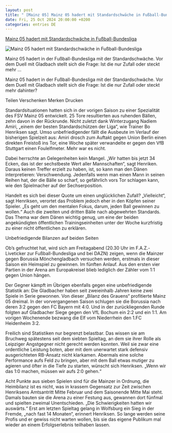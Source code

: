```yaml
---
layout: post
title: " [Mainz 05] Mainz 05 hadert mit Standardschwäche in Fußball-Bundesliga"
date: Fri, 25 Oct 2024 20:00:00 +0200
categories: entries DE
---
```

[Mainz 05 hadert mit Standardschwäche in Fußball-Bundesliga](https://www.faz.net/aktuell/sport/rhein-main-sport/mainz-05/mainz-05-hadert-mit-standardschwaeche-in-fussball-bundesliga-110067386.html)

![Mainz 05 hadert mit Standardschwäche in Fußball-Bundesliga](https://media0.faz.net/ppmedia/aktuell/sport/4042318249/1.10067408/facebook_teaser/er-hat-immerhin-einen.jpg)

Mainz 05 hadert in der Fußball-Bundesliga mit der Standardschwäche. Vor dem Duell mit Gladbach stellt sich die Frage: Ist die nur Zufall oder steckt mehr ...

Mainz 05 hadert in der Fußball-Bundesliga mit der Standardschwäche. Vor dem Duell mit Gladbach stellt sich die Frage: Ist die nur Zufall oder steckt mehr dahinter?

Teilen Verschenken Merken Drucken

Standardsituationen hatten sich in der vorigen Saison zu einer Spezialität des FSV Mainz 05 entwickelt. 25 Tore resultierten aus ruhenden Bällen, zehn davon in der Rückrunde. Nicht zuletzt dank Winterzugang Nadiem Amiri, „einem der besten Standardschützen der Liga“, wie Trainer Bo Henriksen sagt. Umso unbefriedigender fällt die Ausbeute im Verlauf der bisherigen Spielzeit aus: Amiri drosch zum Auftakt gegen Union Berlin einen direkten Freistoß ins Tor, eine Woche später verwandelte er gegen den VfB Stuttgart einen Foulelfmeter. Mehr war es nicht.

Dabei herrschte an Gelegenheiten kein Mangel. „Wir hatten bis jetzt 34 Ecken, das ist der sechstbeste Wert aller Mannschaften“, sagt Henriken. Daraus keinen Treffer erzielt zu haben, ist, so kann man den Dänen interpretieren: Verschwendung. Jedenfalls wenn man einen Mann in seinen Reihen hat, der die Bälle so scharf, so gefährlich vors Tor schlagen kann, wie den Spielmacher auf der Sechserposition.

Handelt es sich bei dieser Quote um einen unglücklichen Zufall? „Vielleicht“, sagt Henriksen, verortet das Problem jedoch eher in den Köpfen seiner Spieler. „Es geht um den mentalen Fokus, darum, jeden Ball gewinnen zu wollen.“ Auch die zweiten und dritten Bälle nach abgewehrten Standards. Das Thema war dem Dänen wichtig genug, um eine der beiden angekündigten öffentlichen Trainingseinheiten unter der Woche kurzfristig zu einer nicht öffentlichen zu erklären.

Unbefriedigende Bilanzen auf beiden Seiten

Ob’s gefruchtet hat, wird sich am Freitagabend (20.30 Uhr im F.A.Z.-Liveticker zur Fußball-Bundesliga und bei DAZN) zeigen, wenn die Mainzer gegen Borussia Mönchengladbach versuchen werden, erstmals in dieser Saison ein Heimspiel zu gewinnen. Im fünften Anlauf. Aus den ersten vier Partien in der Arena am Europakreisel blieb lediglich der Zähler vom 1:1 gegen Union hängen.

Der Gegner kämpft im Übrigen ebenfalls gegen eine unbefriedigende Statistik an: Die Gladbacher haben seit zweieinhalb Jahren keine zwei Spiele in Serie gewonnen. Von dieser „Bilanz des Grauens“ profitierte Mainz 05 dreimal. In der vorvergangenen Saison schlugen sie die Borussia nach deren 3:2 gegen den FC Bayern mit 4:0. Und in der zurückliegenden Runde folgten auf Gladbacher Siege gegen den VfL Bochum ein 2:2 und ein 1:1. Am vorigen Wochenende bezwang die Elf vom Niederrhein den 1.FC Heidenheim 3:2.

Freilich sind Statistiken nur begrenzt belastbar. Das wissen sie am Bruchweg spätestens seit dem siebten Spieltag, an dem sie ihrer Rolle als Leipziger Angstgegner nicht gerecht werden konnten. Weil sie zwar eine ordentliche Leistung boten, aber mit dem unerwartet stark defensiv ausgerichteten RB-Ansatz nicht klarkamen. Abermals eine solche Performance aufs Feld zu bringen, aber mit dem Ball etwas mutiger zu agieren und öfter in die Tiefe zu starten, wünscht sich Henriksen. „Wenn wir das 1:0 machen, müssen wir aufs 2:0 gehen.“

Acht Punkte aus sieben Spielen sind für die Mainzer in Ordnung, die Heimbilanz ist es nicht, was in krassem Gegensatz zur Zeit zwischen Henriksens Amtsantritt Mitte Februar und dem Saisonende Mitte Mai steht. Damals bauten sie die Arena zu einer Festung aus, gewannen dort fünfmal und spielten zweimal Unentschieden. „Die Schwierigkeiten hatten wir auswärts.“ Erst am letzten Spieltag gelang in Wolfsburg ein Sieg in der Fremde, „nach fast 14 Monaten“, erinnert Henriksen. So lange werden seine Profis und er gewiss nicht warten wollen, bis sie das eigene Publikum mal wieder an einem Erfolgserlebnis teilhaben lassen.

